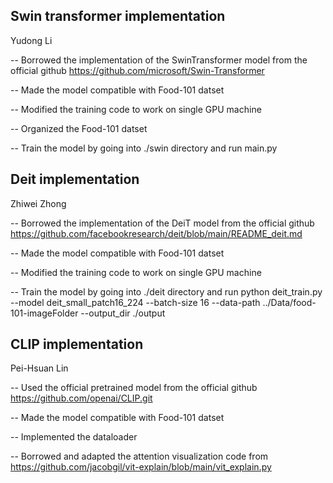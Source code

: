 ## Swin transformer implementation
Yudong Li

-- Borrowed the implementation of the SwinTransformer model from the official github https://github.com/microsoft/Swin-Transformer

-- Made the model compatible with Food-101 datset

-- Modified the training code to work on single GPU machine

-- Organized the Food-101 datset

-- Train the model by going into ./swin directory and run main.py


## Deit implementation
Zhiwei Zhong

-- Borrowed the implementation of the DeiT model from the official github https://github.com/facebookresearch/deit/blob/main/README_deit.md

-- Made the model compatible with Food-101 datset

-- Modified the training code to work on single GPU machine

-- Train the model by going into ./deit directory and run python deit_train.py --model deit_small_patch16_224 --batch-size 16 --data-path ../Data/food-101-imageFolder --output_dir ./output

## CLIP implementation
Pei-Hsuan Lin

-- Used the official pretrained model from the official github https://github.com/openai/CLIP.git

-- Made the model compatible with Food-101 datset

-- Implemented the dataloader

-- Borrowed and adapted the attention visualization code from https://github.com/jacobgil/vit-explain/blob/main/vit_explain.py
